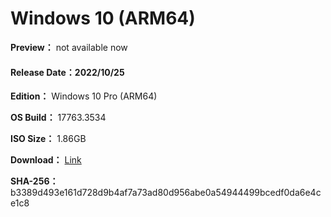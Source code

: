 # Windows 10 (ARM64)

**Preview：** not available now

#### Release Date：2022/10/25

**Edition：** Windows 10 Pro (ARM64)

**OS Build：** 17763.3534

**ISO Size：** 1.86GB

**Download：** [Link](https://github.com/WhatTheBlock/WindowsSimplify/releases/download/iso/17763.3534_arm_221025_f.iso)

**SHA-256：** b3389d493e161d728d9b4af7a73ad80d956abe0a54944499bcedf0da6e4ce1c8
